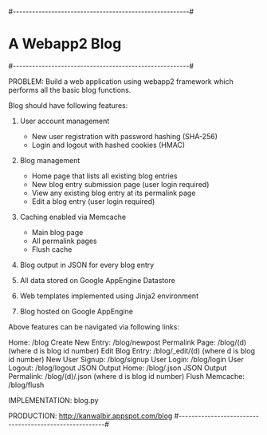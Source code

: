 #-------------------------------------------------------#
#                            A Webapp2 Blog             #
#-------------------------------------------------------#

PROBLEM: Build a web application using webapp2 framework which performs all the basic blog functions.

Blog should have following features: 

1. User account management
   - New user registration with password hashing (SHA-256)
   - Login and logout with hashed cookies (HMAC)

2. Blog management
   - Home page that lists all existing blog entries
   - New blog entry submission page (user login required)
   - View any existing blog entry at its permalink page
   - Edit a blog entry (user login required)

3. Caching enabled via Memcache
   - Main blog page
   - All permalink pages
   - Flush cache

4. Blog output in JSON for every blog entry

5. All data stored on Google AppEngine Datastore
6. Web templates implemented using Jinja2 environment
7. Blog hosted on Google AppEngine


Above features can be navigated via following links:

Home:                  /blog
Create New Entry:      /blog/newpost
Permalink Page:        /blog/(d)        (where d is blog id number)
Edit Blog Entry:       /blog/_edit/(d)  (where d is blog id number)
New User Signup:       /blog/signup
User Login:            /blog/login
User Logout:           /blog/logout
JSON Output Home:      /blog/.json
JSON Output Permalink: /blog/(d)/.json  (where d is blog id number)
Flush Memcache:        /blog/flush


IMPLEMENTATION: blog.py

PRODUCTION: http://kanwalbir.appspot.com/blog
#-------------------------------------------------------#





